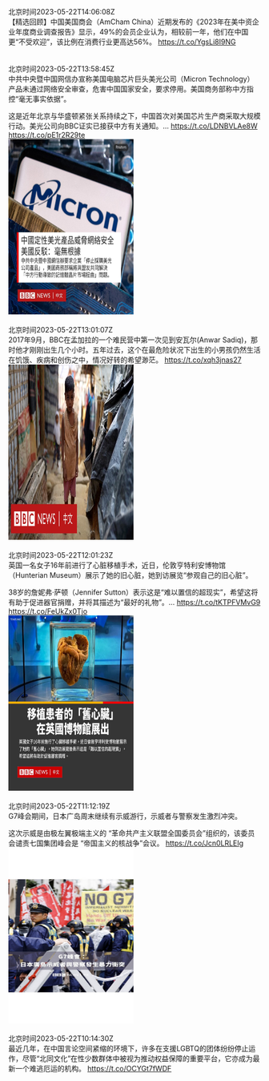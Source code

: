 北京时间2023-05-22T14:06:08Z<br>【精选回顾】中国美国商会（AmCham China）近期发布的《2023年在美中资企业年度商业调查报告》显示，49%的会员企业认为，相较前一年，他们在中国更“不受欢迎”，该比例在消费行业更高达56%。 https://t.co/YgsLi8I9NG<br><br><br>北京时间2023-05-22T13:58:45Z<br>中共中央暨中国网信办宣称美国电脑芯片巨头美光公司（Micron Technology）产品未通过网络安全审查，危害中国国家安全，要求停用。美国商务部称中方指控“毫无事实依据”。

这是近年北京与华盛顿紧张关系持续之下，中国首次对美国芯片生产商采取大规模行动。美光公司向BBC证实已接获中方有关通知。… https://t.co/LDNBVLAe8W https://t.co/pE1r2R29te<br><img src='/temp/image/2023/u-Month-5/1660525585964335106_0.jpg' width='250' height='350'><br><br>北京时间2023-05-22T13:01:07Z<br>2017年9月，BBC在孟加拉的一个难民营中第一次见到安瓦尔(Anwar Sadiq)，那时他才刚刚出生几个小时。五年过去，这个在最危险状况下出生的小男孩仍然生活在饥饿、疾病和创伤之中，情况好转的希望渺茫。 https://t.co/xqh3jnas27<br><img src='/temp/video/2023/u-Month-5/d-Day-22/bbcchinese/1660511084166406144_0.jpg' width='250' height='350'><br><br>北京时间2023-05-22T12:01:23Z<br>英国一名女子16年前进行了心脏移植手术，近日，伦敦亨特利安博物馆（Hunterian Museum）展示了她的旧心脏，她到访展览“参观自己的旧心脏”。


38岁的詹妮弗·萨顿（Jennifer Sutton）表示这是“难以置信的超现实”，希望这将有助于促进器官捐赠，并将其描述为“最好的礼物”。… https://t.co/tKTPFVMvG9 https://t.co/FeUkZx0Tjo<br><img src='/temp/image/2023/u-Month-5/1660496049155502081_0.jpg' width='250' height='350'><br><br>北京时间2023-05-22T11:12:19Z<br>G7峰会期间，日本广岛周末继续有示威游行，示威者与警察发生激烈冲突。

这次示威是由极左翼极端主义的 “革命共产主义联盟全国委员会”组织的，该委员会谴责七国集团峰会是 “帝国主义的核战争”会议。 https://t.co/Jcn0LRLEIg<br><img src='/temp/video/2023/u-Month-5/d-Day-22/bbcchinese/1660483702395224065_0.jpg' width='250' height='350'><br><br>北京时间2023-05-22T10:14:30Z<br>最近几年，在中国言论空间紧缩的环境下，许多在支援LGBTQ的团体纷纷停止运作，尽管“北同文化”在性少数群体中被视为推动权益保障的重要平台，它亦成为最新一个难逃厄运的机构。
https://t.co/OCYGt7fWDF<br><br><br>